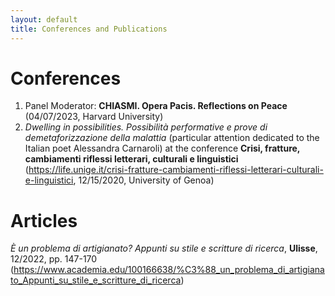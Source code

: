 ```yaml
---
layout: default
title: Conferences and Publications
---
```

# Conferences
1. Panel Moderator: **CHIASMI. Opera Pacis. Reflections on Peace** (04/07/2023, Harvard University)
2. *Dwelling in possibilities. Possibilità performative e prove di demetaforizzazione della malattia* (particular attention dedicated to the Italian poet Alessandra Carnaroli) at the conference **Crisi, fratture, cambiamenti riflessi letterari, culturali e linguistici** (https://life.unige.it/crisi-fratture-cambiamenti-riflessi-letterari-culturali-e-linguistici, 12/15/2020, University of Genoa)
# Articles
*È un problema di artigianato? Appunti su stile e scritture di ricerca*, **Ulisse**, 12/2022, pp. 147-170 (https://www.academia.edu/100166638/%C3%88_un_problema_di_artigianato_Appunti_su_stile_e_scritture_di_ricerca)
